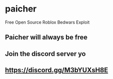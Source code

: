 # paicher

Free Open Source Roblox Bedwars Exploit

## Paicher will always be free
## Join the discord server yo
## https://discord.gg/M3bYUXsH8E